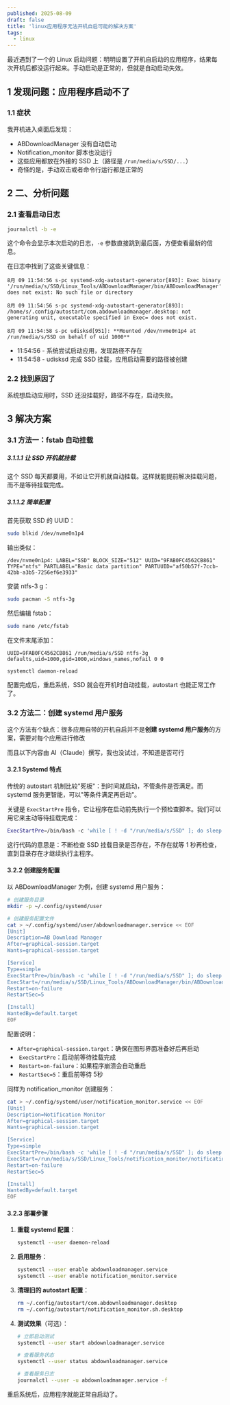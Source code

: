 ```yaml
---
published: 2025-08-09
draft: false
title: 'linux应用程序无法开机自启可能的解决方案'
tags:
  - linux
---
```


最近遇到了一个的 Linux 启动问题：明明设置了开机自启动的应用程序，结果每次开机后都没运行起来。手动启动是正常的，但就是自动启动失效。

## 1 发现问题：应用程序启动不了

### 1.1 症状

我开机进入桌面后发现：

- ABDownloadManager 没有自动启动
- Notification\_monitor 脚本也没运行
- 这些应用都放在外接的 SSD 上（路径是 `/run/media/s/SSD/...`）
- 奇怪的是，手动双击或者命令行运行都是正常的

## 2 二、分析问题

### 2.1 查看启动日志

```bash
journalctl -b -e
```

这个命令会显示本次启动的日志，`-e` 参数直接跳到最后面，方便查看最新的信息。

在日志中找到了这些关键信息：

```
8月 09 11:54:56 s-pc systemd-xdg-autostart-generator[893]: Exec binary '/run/media/s/SSD/Linux_Tools/ABDownloadManager/bin/ABDownloadManager' does not exist: No such file or directory

8月 09 11:54:56 s-pc systemd-xdg-autostart-generator[893]: /home/s/.config/autostart/com.abdownloadmanager.desktop: not generating unit, executable specified in Exec= does not exist.

8月 09 11:54:58 s-pc udisksd[951]: **Mounted /dev/nvme0n1p4 at /run/media/s/SSD on behalf of uid 1000**
```

- 11:54:56 - 系统尝试启动应用，发现路径不存在
- 11:54:58 - udisksd 完成 SSD 挂载，应用启动需要的路径被创建

### 2.2 找到原因了

系统想启动应用时，SSD 还没挂载好，路径不存在，启动失败。

## 3 解决方案

### 3.1 方法一：fstab 自动挂载

##### 3.1.1.1 让 SSD 开机就挂载

这个 SSD 每天都要用，不如让它开机就自动挂载。这样就能提前解决挂载问题，而不是等待挂载完成。

##### 3.1.1.2 简单配置

首先获取 SSD 的 UUID：

```bash
sudo blkid /dev/nvme0n1p4
```

输出类似：

```
/dev/nvme0n1p4: LABEL="SSD" BLOCK_SIZE="512" UUID="9FAB0FC4562CB861" TYPE="ntfs" PARTLABEL="Basic data partition" PARTUUID="af50b57f-7ccb-42bb-a3b5-7256ef6e3933"
```

安装 ntfs-3 g：

```bash
sudo pacman -S ntfs-3g
```

然后编辑 fstab：

```bash
sudo nano /etc/fstab
```

在文件末尾添加：

```
UUID=9FAB0FC4562CB861 /run/media/s/SSD ntfs-3g defaults,uid=1000,gid=1000,windows_names,nofail 0 0
```

```bash
systemctl daemon-reload
```

配置完成后，重启系统，SSD 就会在开机时自动挂载，autostart 也能正常工作了。

### 3.2 方法二：创建 systemd 用户服务

这个方法有个缺点：很多应用自带的开机自启并不是**创建 systemd 用户服务**的方案，需要对每个应用进行修改

而且以下内容由 AI（Claude）撰写，我也没试过，不知道是否可行

#### 3.2.1 Systemd 特点

传统的 autostart 机制比较"死板"：到时间就启动，不管条件是否满足。而 systemd 服务更智能，可以"等条件满足再启动"。

关键是 `ExecStartPre` 指令，它让程序在启动前先执行一个预检查脚本。我们可以用它来主动等待挂载完成：

```bash
ExecStartPre=/bin/bash -c 'while [ ! -d "/run/media/s/SSD" ]; do sleep 1; done'
```

这行代码的意思是：不断检查 SSD 挂载目录是否存在，不存在就等 1 秒再检查，直到目录存在才继续执行主程序。

#### 3.2.2 创建服务配置

以 ABDownloadManager 为例，创建 systemd 用户服务：

```bash
# 创建服务目录
mkdir -p ~/.config/systemd/user

# 创建服务配置文件
cat > ~/.config/systemd/user/abdownloadmanager.service << EOF
[Unit]
Description=AB Download Manager
After=graphical-session.target
Wants=graphical-session.target

[Service]
Type=simple
ExecStartPre=/bin/bash -c 'while [ ! -d "/run/media/s/SSD" ]; do sleep 1; done'
ExecStart=/run/media/s/SSD/Linux_Tools/ABDownloadManager/bin/ABDownloadManager
Restart=on-failure
RestartSec=5

[Install]
WantedBy=default.target
EOF
```

配置说明：

- ​ `After=graphical-session.target`：确保在图形界面准备好后再启动
- ​ `ExecStartPre`：启动前等待挂载完成
- ​ `Restart=on-failure`：如果程序崩溃会自动重启
- ​ `RestartSec=5`：重启前等待 5秒

同样为 notification\_monitor 创建服务：

```bash
cat > ~/.config/systemd/user/notification_monitor.service << EOF
[Unit]
Description=Notification Monitor
After=graphical-session.target
Wants=graphical-session.target

[Service]
Type=simple
ExecStartPre=/bin/bash -c 'while [ ! -d "/run/media/s/SSD" ]; do sleep 1; done'
ExecStart=/run/media/s/SSD/Linux_Tools/notification_monitor/notification_monitor.sh
Restart=on-failure
RestartSec=5

[Install]
WantedBy=default.target
EOF
```

#### 3.2.3 部署步骤

1. **重载 systemd 配置**：

    ```bash
    systemctl --user daemon-reload
    ```
2. **启用服务**：

    ```bash
    systemctl --user enable abdownloadmanager.service
    systemctl --user enable notification_monitor.service
    ```
3. **清理旧的 autostart 配置**：

    ```bash
    rm ~/.config/autostart/com.abdownloadmanager.desktop
    rm ~/.config/autostart/notification_monitor.sh.desktop
    ```
4. **测试效果**（可选）：

    ```bash
    # 立即启动测试
    systemctl --user start abdownloadmanager.service

    # 查看服务状态
    systemctl --user status abdownloadmanager.service

    # 查看服务日志
    journalctl --user -u abdownloadmanager.service -f
    ```

重启系统后，应用程序就能正常自启动了。
